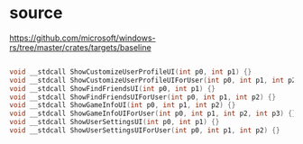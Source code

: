 # source

<https://github.com/microsoft/windows-rs/tree/master/crates/targets/baseline>

```c

void __stdcall ShowCustomizeUserProfileUI(int p0, int p1) {}
void __stdcall ShowCustomizeUserProfileUIForUser(int p0, int p1, int p2) {}
void __stdcall ShowFindFriendsUI(int p0, int p1) {}
void __stdcall ShowFindFriendsUIForUser(int p0, int p1, int p2) {}
void __stdcall ShowGameInfoUI(int p0, int p1, int p2) {}
void __stdcall ShowGameInfoUIForUser(int p0, int p1, int p2, int p3) {}
void __stdcall ShowUserSettingsUI(int p0, int p1) {}
void __stdcall ShowUserSettingsUIForUser(int p0, int p1, int p2) {}

```
